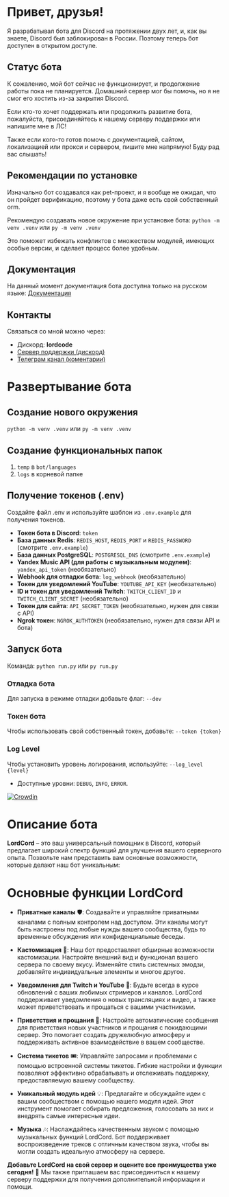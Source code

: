 # Привет, друзья!

Я разрабатывал бота для Discord на протяжении двух лет, и, как вы знаете, Discord был заблокирован в России. Поэтому теперь бот доступен в открытом доступе.

## Статус бота

К сожалению, мой бот сейчас не функционирует, и продолжение работы пока не планируется.
Домашний сервер мог бы помочь, но я не смог его хостить из-за закрытия Discord.

Если кто-то хочет поддержать или продолжить развитие бота, пожалуйста, присоединяйтесь к нашему серверу поддержки или напишите мне в ЛС!

Также если кого-то готов помочь с документацией, сайтом, локализацией или прокси и сервером, пишите мне напрямую! Буду рад вас слышать!

## Рекомендации по установке

Изначально бот создавался как pet-проект, и я вообще не ожидал, что он пройдет верификацию, поэтому у бота даже есть свой собственный orm.

Рекомендую создавать новое окружение при установке бота: 
`python -m venv .venv` или `py -m venv .venv`


Это поможет избежать конфликтов с множеством модулей, имеющих особые версии, и сделает процесс более удобным.

## Документация

На данный момент документация бота доступна только на русском языке: [Документация](https://lordcord.gitbook.io/russian)

## Контакты

Связаться со мной можно через: 
* Дискорд: **lordcode**
* [Сервер поддержки (дискорд)](https://discord.com/invite/48JCcbAAnV)
* [Телеграм канал (коментарии)](https://t.me/lordcord_community)


# Развертывание бота
## Создание нового окружения
`python -m venv .venv` или `py -m venv .venv`

## Создание функциональных папок
1. `temp` в `bot/languages`
2. `logs` в корневой папке

## Получение токенов (.env)
Создайте файл .env и используйте шаблон из `.env.example` для получения токенов.

- **Токен бота в Discord**: `token`
- **База данных Redis**: `REDIS_HOST`, `REDIS_PORT` и `REDIS_PASSWORD` (смотрите `.env.example`)
- **База данных PostgreSQL**: `POSTGRESQL_DNS` (смотрите `.env.example`)
- **Yandex Music API (для работы с музыкальным модулем)**: `yandex_api_token` (необязательно)
- **Webhook для отладки бота**: `log_webhook` (необязательно)
- **Токен для уведомлений YouTube**: `YOUTUBE_API_KEY` (необязательно)
- **ID и токен для уведомлений Twitch**: `TWITCH_CLIENT_ID` и `TWITCH_CLIENT_SECRET` (необязательно)
- **Токен для сайта**: `API_SECRET_TOKEN` (необязательно, нужен для связи с API)
- **Ngrok токен**: `NGROK_AUTHTOKEN` (необязательно, нужен для связи API и бота)

## Запуск бота
Команда: `python run.py` или `py run.py`

### Отладка бота
Для запуска в режиме отладки добавьте флаг: `--dev`

### Токен бота
Чтобы использовать свой собственный токен, добавьте: `--token {token}`

### Log Level
Чтобы установить уровень логирования, используйте: `--log_level {level}`

* Доступные уровни: `DEBUG`, `INFO`, `ERROR`.


[![Crowdin](https://badges.crowdin.net/lordcord/localized.svg)](https://crowdin.com/project/lordcord/)

# Описание бота
**LordCord** – это ваш универсальный помощник в Discord, который предлагает широкий спектр функций для улучшения вашего серверного опыта. Позвольте нам представить вам основные возможности, которые делают наш бот уникальным:

# Основные функции LordCord

- **Приватные каналы** 🛡️: Создавайте и управляйте приватными каналами с полным контролем над доступом. Эти каналы могут быть настроены под любые нужды вашего сообщества, будь то временные обсуждения или конфиденциальные беседы.

- **Кастомизация** 🎨: Наш бот предоставляет обширные возможности кастомизации. Настройте внешний вид и функционал вашего сервера по своему вкусу. Изменяйте стиль системных эмодзи, добавляйте индивидуальные элементы и многое другое.

- **Уведомления для Twitch и YouTube** 📢: Будьте всегда в курсе обновлений с ваших любимых стримеров и каналов. LordCord поддерживает уведомления о новых трансляциях и видео, а также может приветствовать и прощаться с вашими участниками.

- **Приветствия и прощания** 👋: Настройте автоматические сообщения для приветствия новых участников и прощания с покидающими сервер. Это помогает создать дружелюбную атмосферу и поддерживать активное взаимодействие в вашем сообществе.

- **Система тикетов** 🎟️: Управляйте запросами и проблемами с помощью встроенной системы тикетов. Гибкие настройки и функции позволяют эффективно обрабатывать и отслеживать поддержку, предоставляемую вашему сообществу.

- **Уникальный модуль идей** 💡: Предлагайте и обсуждайте идеи с вашим сообществом с помощью нашего модуля идей. Этот инструмент помогает собирать предложения, голосовать за них и внедрять самые интересные идеи.

- **Музыка** 🎶: Наслаждайтесь качественным звуком с помощью музыкальных функций LordCord. Бот поддерживает воспроизведение треков с отличным качеством звука, чтобы вы могли создать идеальную атмосферу на сервере.

**Добавьте LordCord на свой сервер и оцените все преимущества уже сегодня!** 🚀 Мы также приглашаем вас присоединиться к нашему серверу поддержки для получения дополнительной информации и помощи.
